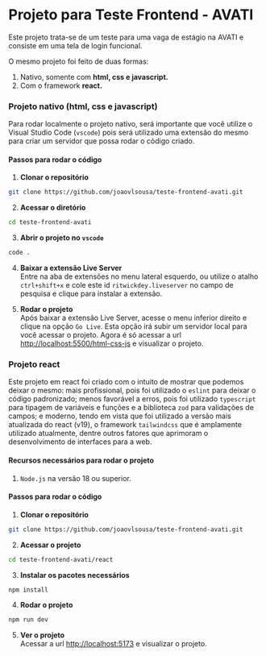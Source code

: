 # Projeto para Teste Frontend - AVATI

Este projeto trata-se de um teste para uma vaga de estágio na AVATI e consiste em uma tela de login funcional.

O mesmo projeto foi feito de duas formas:

1. Nativo, somente com **html, css e javascript.**
2. Com o framework **react.**

### Projeto nativo (html, css e javascript)

Para rodar localmente o projeto nativo, será importante que você utilize o Visual Studio Code (`vscode`) pois será utilizado uma extensão do mesmo para criar um servidor que possa rodar o código criado.


#### Passos para rodar o código

1. **Clonar o repositório**
```bash
git clone https://github.com/joaovlsousa/teste-frontend-avati.git
```

2. **Acessar o diretório**
```bash
cd teste-frontend-avati
```

3. **Abrir o projeto no `vscode`**
```bash
code .
```

4. **Baixar a extensão Live Server** <br />
Entre na aba de extensões no menu lateral esquerdo, ou utilize o atalho `ctrl+shift+x` e cole este id `ritwickdey.liveserver` no campo de pesquisa e clique para instalar a extensão.

5. **Rodar o projeto** <br />
Após baixar a extensão Live Server, acesse o menu inferior direito e clique na opção `Go Live`. Esta opção irá subir um servidor local para você acessar o projeto. Agora é só acessar a url [http://localhost:5500/html-css-js](http://localhost:5500/html-css-js) e visualizar o projeto.

### Projeto react

Este projeto em react foi criado com o intuito de mostrar que podemos deixar o mesmo: mais profissional, pois foi utilizado o `eslint` para deixar o código padronizado; menos favorável a erros, pois foi utilizado `typescript` para tipagem de variáveis e funções e a biblioteca `zod` para validações de campos; e moderno, tendo em vista que foi utilizado a versão mais atualizada do react (v19), o framework `tailwindcss` que é amplamente utilizado atualmente, dentre outros fatores que aprimoram o desenvolvimento de interfaces para a web.

#### Recursos necessários para rodar o projeto

1. `Node.js` na versão 18 ou superior.

#### Passos para rodar o código

1. **Clonar o repositório**
```bash
git clone https://github.com/joaovlsousa/teste-frontend-avati.git
```

2. **Acessar o projeto**
```bash
cd teste-frontend-avati/react
```

3. **Instalar os pacotes necessários**
```bash
npm install
```

4. **Rodar o projeto**
```bash
npm run dev
```

5. **Ver o projeto** <br />
Acessar a url [http://localhost:5173](http://localhost:5173) e visualizar o projeto.